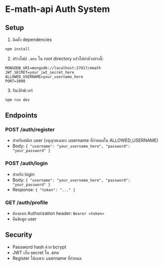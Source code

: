 # E-math-api Auth System

## Setup

1. ติดตั้ง dependencies

```bash
npm install
```

2. สร้างไฟล์ `.env` ใน root directory แล้วใส่ค่าตัวอย่างนี้:

```
MONGODB_URI=mongodb://localhost:27017/emath
JWT_SECRET=your_jwt_secret_here
ALLOWED_USERNAME=your_username_here
PORT=3000
```

3. รันเซิร์ฟเวอร์

```bash
npm run dev
```

## Endpoints

### POST /auth/register
- สำหรับสมัคร user (อนุญาตเฉพาะ username ที่กำหนดใน ALLOWED_USERNAME)
- Body: `{ "username": "your_username_here", "password": "your_password" }`

### POST /auth/login
- สำหรับ login
- Body: `{ "username": "your_username_here", "password": "your_password" }`
- Response: `{ "token": "..." }`

### GET /auth/profile
- ต้องแนบ Authorization header: `Bearer <token>`
- คืนข้อมูล user

## Security
- Password hash ด้วย bcrypt
- JWT เก็บ secret ใน .env
- Register ได้เฉพาะ username ที่กำหนด

```
